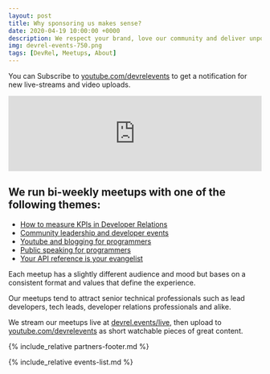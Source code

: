 ```yaml
---
layout: post
title: Why sponsoring us makes sense?
date: 2020-04-19 10:00:00 +0000
description: We respect your brand, love our community and deliver unpon the promise.
img: devrel-events-750.png
tags: [DevRel, Meetups, About]
---
```


You can Subscribe to [youtube.com/devrelevents](https://www.youtube.com/devrelevents) to get a notification for new live-streams and video uploads. 

<div class="embed-youtube">
<iframe width="100%" height="auto" src="https://www.youtube.com/embed/videoseries?list=PLOY5WvYhE7ctJQHhoh73lp87BUFcFECfR" frameborder="0" allow="accelerometer; autoplay; encrypted-media; gyroscope; picture-in-picture" allowfullscreen></iframe></div>

## We run bi-weekly meetups with one of the following themes:
* [How to measure KPIs in Developer Relations](https://devrel.events/kpi-devrel-leads/)
* [Community leadership and developer events](https://devrel.events/online-conferences-virtual-events/)
* [Youtube and blogging for programmers](https://devrel.events/youtube-dev-blogs-tech-influencers-meetup/)
* [Public speaking for programmers](https://devrel.events/technical-speaking-training-workshop/)
* [ Your API reference is your evangelist](https://devrel.events/openapi-developer-manuals-api-reference/)

Each meetup has a slightly different audience and mood but bases on a consistent format and values that define the experience.

Our meetups tend to attract senior technical professionals such as lead developers, tech leads, developer relations professionals and alike.

We stream our meetups live at [devrel.events/live](https://devrel.events/live), then upload to [youtube.com/devrelevents](https://www.youtube.com/devrelevents) as short watchable pieces of great content.

{% include_relative partners-footer.md %}

{% include_relative events-list.md %}